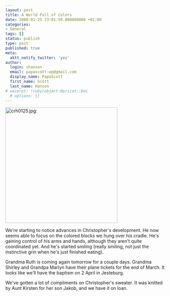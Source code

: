 ```yaml
---
layout: post
title: A World Full of Colors
date: 2000-01-25 23:01:50.000000000 +01:00
categories:
- General
tags: []
status: publish
type: post
published: true
meta:
  aktt_notify_twitter: 'yes'
author:
  login: shanson
  email: papascott-wp@gmail.com
  display_name: PapaScott
  first_name: Scott
  last_name: Hanson
# excerpt: !ruby/object:Hpricot::Doc
  # options: {}
---
```

<p><img src="http://www.papascott.de/wordpress/wp-content/uploads/2000/01/crh0125.jpg" height="361" width="350" border="0" alt="crh0125.jpg: " /></p>
<p>We're starting to notice advances in Christopher's development. He now seems able to focus on the colored blocks we hung over his cradle. He's gaining control of his arms and hands, although they aren't quite coordinated yet. And he's started smiling (really smiling, not just the instinctive grin when he's just finished eating).</p>
<p>Grandma Ruth is coming again tomorrow for a couple days. Grandma Shirley and Grandpa Marlyn have their plane tickets for the end of March. It looks like we'll have the baptism on 2 April in Jesteburg.</p>
<p>We've gotten a lot of compliments on Christopher's sweater. It was knitted by Aunt Kirsten for her son Jakob, and we have it on loan.</p>
